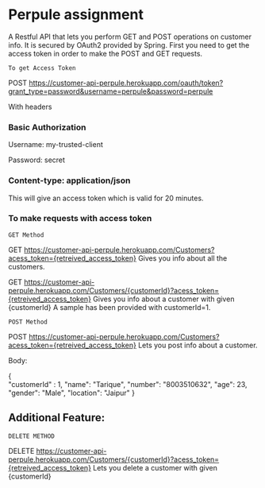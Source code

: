 # Perpule assignment
A Restful API that lets you perform GET and POST operations on customer info.
It is secured by OAuth2 provided by Spring. First you need to get the access token in order to 
make the POST and GET requests.

`To get Access Token`

POST https://customer-api-perpule.herokuapp.com/oauth/token?grant_type=password&username=perpule&password=perpule

With headers

### Basic Authorization

Username: my-trusted-client

Password: secret

### Content-type: application/json


This will give an access token which is valid for 20 minutes.

### To make requests with access token


`GET Method`

GET https://customer-api-perpule.herokuapp.com/Customers?acess_token={retreived_access_token}
Gives you info about all the customers.


GET https://customer-api-perpule.herokuapp.com/Customers/{customerId}?acess_token={retreived_access_token}
Gives you info about a customer with given {customerId}
A sample has been provided with customerId=1.


`POST Method`

POST https://customer-api-perpule.herokuapp.com/Customers?acess_token={retreived_access_token}
Lets you post info about a customer.

Body:

{	
		"customerId" : 1,
        "name": "Tarique",
        "number": "8003510632",
        "age": 23,
        "gender": "Male",
        "location": "Jaipur"
}

## Additional Feature:

`DELETE METHOD`

DELETE https://customer-api-perpule.herokuapp.com/Customers/{customerId}?acess_token={retreived_access_token}
Lets you delete a customer with given {customerId}
